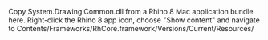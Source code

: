 Copy System.Drawing.Common.dll from a Rhino 8 Mac application bundle here.
Right-click the Rhino 8 app icon, choose "Show content" and navigate to Contents/Frameworks/RhCore.framework/Versions/Current/Resources/
